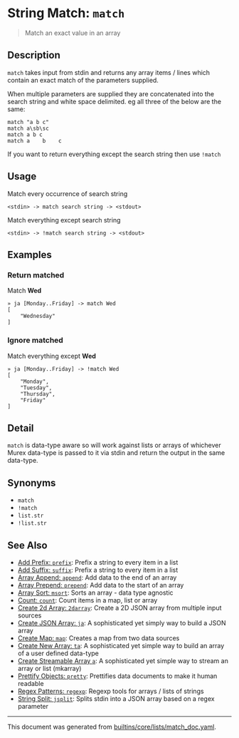 # String Match: `match`

> Match an exact value in an array

## Description

`match` takes input from stdin and returns any array items / lines which
contain an exact match of the parameters supplied.

When multiple parameters are supplied they are concatenated into the search
string and white space delimited. eg all three of the below are the same:

```
match "a b c"
match a\sb\sc
match a b c
match a    b    c
```

If you want to return everything except the search string then use `!match`

## Usage

Match every occurrence of search string

```
<stdin> -> match search string -> <stdout>
```

Match everything except search string

```
<stdin> -> !match search string -> <stdout>
```

## Examples

### Return matched

Match **Wed**

```
» ja [Monday..Friday] -> match Wed
[
    "Wednesday"
]
```

### Ignore matched

Match everything except **Wed**

```
» ja [Monday..Friday] -> !match Wed
[
    "Monday",
    "Tuesday",
    "Thursday",
    "Friday"
] 
```

## Detail

`match` is data-type aware so will work against lists or arrays of whichever
Murex data-type is passed to it via stdin and return the output in the
same data-type.

## Synonyms

* `match`
* `!match`
* `list.str`
* `!list.str`


## See Also

* [Add Prefix: `prefix`](../commands/prefix.md):
  Prefix a string to every item in a list
* [Add Suffix: `suffix`](../commands/suffix.md):
  Prefix a string to every item in a list
* [Array Append: `append`](../commands/append.md):
  Add data to the end of an array
* [Array Prepend: `prepend`](../commands/prepend.md):
  Add data to the start of an array
* [Array Sort: `msort`](../commands/msort.md):
  Sorts an array - data type agnostic
* [Count: `count`](../commands/count.md):
  Count items in a map, list or array
* [Create 2d Array: `2darray`](../commands/2darray.md):
  Create a 2D JSON array from multiple input sources
* [Create JSON Array: `ja`](../commands/ja.md):
  A sophisticated yet simply way to build a JSON array
* [Create Map: `map`](../commands/map.md):
  Creates a map from two data sources
* [Create New Array: `ta`](../commands/ta.md):
  A sophisticated yet simple way to build an array of a user defined data-type
* [Create Streamable Array `a`](../commands/a.md):
  A sophisticated yet simple way to stream an array or list (mkarray)
* [Prettify Objects: `pretty`](../commands/pretty.md):
  Prettifies data documents to make it human readable
* [Regex Patterns: `regexp`](../commands/regexp.md):
  Regexp tools for arrays / lists of strings
* [String Split: `jsplit`](../commands/jsplit.md):
  Splits stdin into a JSON array based on a regex parameter

<hr/>

This document was generated from [builtins/core/lists/match_doc.yaml](https://github.com/lmorg/murex/blob/master/builtins/core/lists/match_doc.yaml).